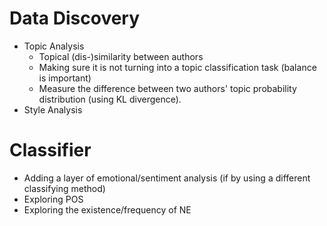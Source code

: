 # Data Discovery
- Topic Analysis
  - Topical (dis-)similarity between authors
  - Making sure it is not turning into a topic classification task (balance is important)
  - Measure the difference between two authors' topic probability distribution (using KL divergence).
- Style Analysis

# Classifier
- Adding a layer of emotional/sentiment analysis (if by using a different classifying method)
- Exploring POS
- Exploring the existence/frequency of NE
